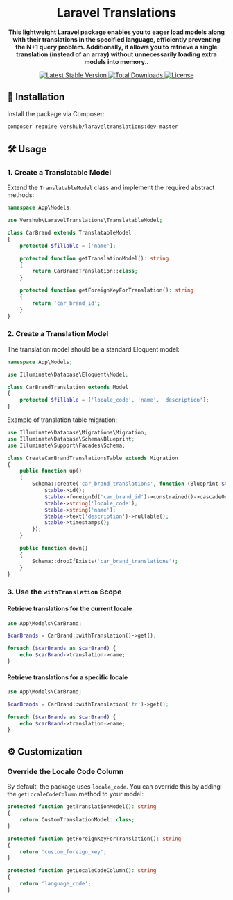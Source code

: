 <div align="center">
  <h1>Laravel Translations</h1>
  <p>
    <strong>This lightweight Laravel package enables you to eager load models along with their translations in the specified language, efficiently preventing the N+1 query problem. Additionally, it allows you to retrieve a single translation (instead of an array) without unnecessarily loading extra models into memory..</strong>
  </p>
  <p>
    <a href="https://packagist.org/packages/vershub/laraveltranslations">
        <img src="https://img.shields.io/packagist/v/vershub/laraveltranslations.svg?style=flat-square" alt="Latest Stable Version">
    </a>
    <a href="https://packagist.org/packages/vershub/laraveltranslations">
        <img src="https://img.shields.io/packagist/dt/vershub/laraveltranslations.svg?style=flat-square" alt="Total Downloads">
    </a>
    <a href="LICENSE.md">
        <img src="https://img.shields.io/badge/license-MIT-brightgreen.svg?style=flat-square" alt="License">
    </a>
  </p>
</div>



## 🚀 Installation  

Install the package via Composer:  

```bash  
composer require vershub/laraveltranslations:dev-master
```

## 🛠️ Usage  

### 1. Create a Translatable Model  

Extend the `TranslatableModel` class and implement the required abstract methods:  

```php  
namespace App\Models;  

use Vershub\LaravelTranslations\TranslatableModel;  

class CarBrand extends TranslatableModel  
{  
    protected $fillable = ['name'];  

    protected function getTranslationModel(): string  
    {  
        return CarBrandTranslation::class;  
    }  

    protected function getForeignKeyForTranslation(): string  
    {  
        return 'car_brand_id';  
    }  
}
```

### 2. Create a Translation Model  

The translation model should be a standard Eloquent model:  

```php  
namespace App\Models;  

use Illuminate\Database\Eloquent\Model;  

class CarBrandTranslation extends Model  
{  
    protected $fillable = ['locale_code', 'name', 'description'];  
}
```

Example of translation table migration:   

```php  
use Illuminate\Database\Migrations\Migration;  
use Illuminate\Database\Schema\Blueprint;  
use Illuminate\Support\Facades\Schema;  

class CreateCarBrandTranslationsTable extends Migration  
{  
    public function up()  
    {  
        Schema::create('car_brand_translations', function (Blueprint $table) {  
            $table->id();  
            $table->foreignId('car_brand_id')->constrained()->cascadeOnDelete();  
            $table->string('locale_code');  
            $table->string('name');  
            $table->text('description')->nullable();  
            $table->timestamps();  
        });  
    }  

    public function down()  
    {  
        Schema::dropIfExists('car_brand_translations');  
    }  
}  
```

### 3. Use the `withTranslation` Scope  

#### Retrieve translations for the current locale  

```php  
use App\Models\CarBrand;  

$carBrands = CarBrand::withTranslation()->get();  

foreach ($carBrands as $carBrand) {  
    echo $carBrand->translation->name;  
}
```

#### Retrieve translations for a specific locale  

```php 
use App\Models\CarBrand;  

$carBrands = CarBrand::withTranslation('fr')->get();  

foreach ($carBrands as $carBrand) {  
    echo $carBrand->translation->name;  
}
```

## ⚙️ Customization  

### Override the Locale Code Column  

By default, the package uses `locale_code`. You can override this by adding the `getLocaleCodeColumn` method to your model:  

```php
protected function getTranslationModel(): string  
{  
    return CustomTranslationModel::class;  
}  

protected function getForeignKeyForTranslation(): string  
{  
    return 'custom_foreign_key';  
}

protected function getLocaleCodeColumn(): string  
{  
    return 'language_code';  
}  
```
